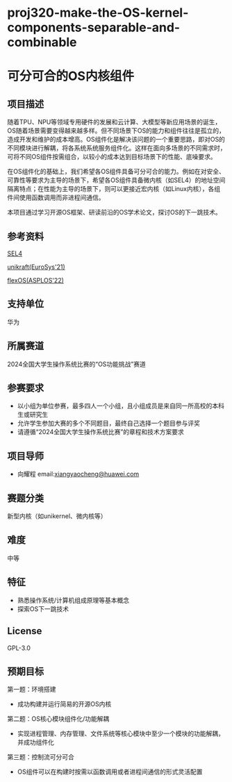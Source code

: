 # proj320-make-the-OS-kernel-components-separable-and-combinable
# 可分可合的OS内核组件

## 项目描述

随着TPU、NPU等领域专用硬件的发展和云计算、大模型等新应用场景的诞生，OS随着场景需要变得越来越多样。但不同场景下OS的能力和组件往往是孤立的，造成开发和维护的成本增高。OS组件化是解决该问题的一个重要思路，即对OS的不同模块进行解耦，将各系统系统服务组件化。这样在面向多场景的不同需求时，可将不同OS组件按需组合，以较小的成本达到目标场景下的性能、底噪要求。

在OS组件化的基础上，我们希望各OS组件具备可分可合的能力。例如在对安全、可靠性等要求为主导的场景下，希望各OS组件具备微内核（如SEL4）的地址空间隔离特点；在性能为主导的场景下，则可以更接近宏内核（如Linux内核），各组件间使用函数调用而非进程间通信。

本项目通过学习开源OS框架、研读前沿的OS学术论文，探讨OS的下一跳技术。

## 参考资料

[SEL4](https://sel4.systems/)

[unikraft(EuroSys'21)]( https://github.com/unikraft/unikraft)

[flexOS(ASPLOS'22)](https://dl.acm.org/doi/10.1145/3503222.3507759)

## 支持单位

华为

## 所属赛道

2024全国大学生操作系统比赛的“OS功能挑战”赛道

## 参赛要求

- 以小组为单位参赛，最多四人一个小组，且小组成员是来自同一所高校的本科生或研究生
- 允许学生参加大赛的多个不同题目，最终自己选择一个题目参与评奖
- 请遵循“2024全国大学生操作系统比赛”的章程和技术方案要求

## 项目导师

- 向耀程 email:xiangyaocheng@huawei.com

## 赛题分类

新型内核（如unikernel、微内核等）

## 难度

中等

## 特征
- 熟悉操作系统/计算机组成原理等基本概念
- 探索OS下一跳技术

## License

GPL-3.0

## 预期目标

第一题：环境搭建

- 成功构建并运行简易的开源OS内核

第二题：OS核心模块组件化/功能解耦

- 实现进程管理、内存管理、文件系统等核心模块中至少一个模块的功能解耦，并成功组件化

第三题：控制流可分可合

- OS组件可以在构建时按需以函数调用或者进程间通信的形式灵活配置
